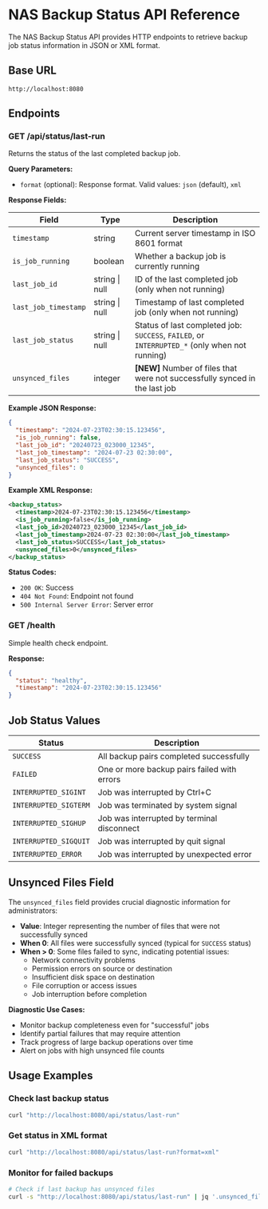# NAS Backup Status API Reference

The NAS Backup Status API provides HTTP endpoints to retrieve backup job status information in JSON or XML format.

## Base URL
```
http://localhost:8080
```

## Endpoints

### GET /api/status/last-run

Returns the status of the last completed backup job.

**Query Parameters:**
- `format` (optional): Response format. Valid values: `json` (default), `xml`

**Response Fields:**

| Field | Type | Description |
|-------|------|-------------|
| `timestamp` | string | Current server timestamp in ISO 8601 format |
| `is_job_running` | boolean | Whether a backup job is currently running |
| `last_job_id` | string \| null | ID of the last completed job (only when not running) |
| `last_job_timestamp` | string \| null | Timestamp of last completed job (only when not running) |
| `last_job_status` | string \| null | Status of last completed job: `SUCCESS`, `FAILED`, or `INTERRUPTED_*` (only when not running) |
| `unsynced_files` | integer | **[NEW]** Number of files that were not successfully synced in the last job |

**Example JSON Response:**
```json
{
  "timestamp": "2024-07-23T02:30:15.123456",
  "is_job_running": false,
  "last_job_id": "20240723_023000_12345",
  "last_job_timestamp": "2024-07-23 02:30:00",
  "last_job_status": "SUCCESS",
  "unsynced_files": 0
}
```

**Example XML Response:**
```xml
<backup_status>
  <timestamp>2024-07-23T02:30:15.123456</timestamp>
  <is_job_running>false</is_job_running>
  <last_job_id>20240723_023000_12345</last_job_id>
  <last_job_timestamp>2024-07-23 02:30:00</last_job_timestamp>
  <last_job_status>SUCCESS</last_job_status>
  <unsynced_files>0</unsynced_files>
</backup_status>
```

**Status Codes:**
- `200 OK`: Success
- `404 Not Found`: Endpoint not found
- `500 Internal Server Error`: Server error

### GET /health

Simple health check endpoint.

**Response:**
```json
{
  "status": "healthy", 
  "timestamp": "2024-07-23T02:30:15.123456"
}
```

## Job Status Values

| Status | Description |
|--------|-------------|
| `SUCCESS` | All backup pairs completed successfully |
| `FAILED` | One or more backup pairs failed with errors |
| `INTERRUPTED_SIGINT` | Job was interrupted by Ctrl+C |
| `INTERRUPTED_SIGTERM` | Job was terminated by system signal |
| `INTERRUPTED_SIGHUP` | Job was interrupted by terminal disconnect |
| `INTERRUPTED_SIGQUIT` | Job was interrupted by quit signal |
| `INTERRUPTED_ERROR` | Job was interrupted by unexpected error |

## Unsynced Files Field

The `unsynced_files` field provides crucial diagnostic information for administrators:

- **Value**: Integer representing the number of files that were not successfully synced
- **When 0**: All files were successfully synced (typical for `SUCCESS` status)
- **When > 0**: Some files failed to sync, indicating potential issues:
  - Network connectivity problems
  - Permission errors on source or destination
  - Insufficient disk space on destination
  - File corruption or access issues
  - Job interruption before completion

**Diagnostic Use Cases:**
- Monitor backup completeness even for "successful" jobs
- Identify partial failures that may require attention
- Track progress of large backup operations over time
- Alert on jobs with high unsynced file counts

## Usage Examples

### Check last backup status
```bash
curl "http://localhost:8080/api/status/last-run"
```

### Get status in XML format
```bash
curl "http://localhost:8080/api/status/last-run?format=xml"
```

### Monitor for failed backups
```bash
# Check if last backup has unsynced files
curl -s "http://localhost:8080/api/status/last-run" | jq '.unsynced_files > 0'
```
